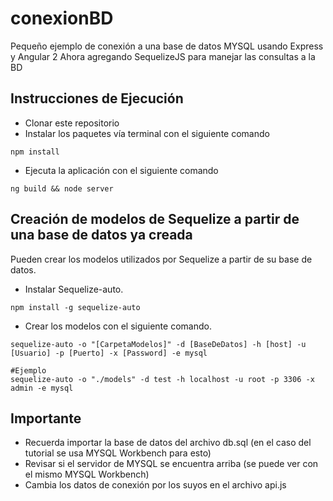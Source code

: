 # conexionBD
Pequeño ejemplo de conexión a una base de datos MYSQL usando Express y Angular 2
Ahora agregando SequelizeJS para manejar las consultas a la BD
## Instrucciones de Ejecución

- Clonar este repositorio
- Instalar los paquetes vía terminal con el siguiente comando
~~~
npm install
~~~
- Ejecuta la aplicación con el siguiente comando
~~~
ng build && node server
~~~

## Creación de modelos de Sequelize a partir de una base de datos ya creada
Pueden crear los modelos utilizados por Sequelize a partir de su base de datos.
- Instalar Sequelize-auto.
~~~
npm install -g sequelize-auto
~~~
- Crear los modelos con el siguiente comando.
~~~
sequelize-auto -o "[CarpetaModelos]" -d [BaseDeDatos] -h [host] -u [Usuario] -p [Puerto] -x [Password] -e mysql

#Ejemplo
sequelize-auto -o "./models" -d test -h localhost -u root -p 3306 -x admin -e mysql

~~~

## Importante
- Recuerda importar la base de datos del archivo db.sql (en el caso del tutorial se usa MYSQL Workbench para esto)
- Revisar si el servidor de MYSQL se encuentra arriba (se puede ver con el mismo MYSQL Workbench)
- Cambia los datos de conexión por los suyos en el archivo api.js
